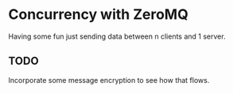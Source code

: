 # Concurrency with ZeroMQ

Having some fun just sending data between n clients and 1 server.

## TODO

Incorporate some message encryption to see how that flows.